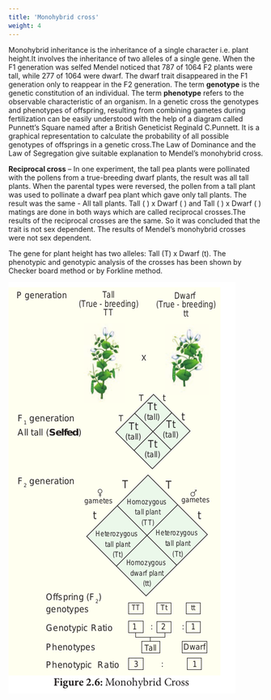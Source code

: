 ```yaml
---
title: 'Monohybrid cross'
weight: 4
---
```



Monohybrid inheritance is the inheritance of a single character i.e. plant height.It involves the inheritance of two alleles of a single gene. When the F1 generation was selfed Mendel noticed that 787 of 1064 F2 plants were tall, while 277 of 1064 were dwarf. The dwarf trait disappeared in the F1 generation only to reappear in the F2 generation. The term **genotype** is the genetic constitution of an individual. The term **phenotype** refers to the observable characteristic of an organism. In a genetic cross the genotypes and phenotypes of offspring, resulting from combining gametes during fertilization can be easily understood with the help of a diagram called Punnett’s Square named after a British Geneticist Reginald C.Punnett. It is a graphical representation to calculate the probability of all possible genotypes of offsprings in a genetic cross.The Law of Dominance and the Law of Segregation give suitable explanation to Mendel’s monohybrid cross.

**Reciprocal cross** – In one experiment, the tall pea plants were pollinated with the pollens from a true-breeding dwarf plants, the result was all tall plants. When the parental types were reversed, the pollen from a tall plant was used to pollinate a dwarf pea plant which gave only tall plants. The result was the same - All tall plants. Tall ( ) x Dwarf ( ) and Tall ( ) x Dwarf ( ) matings are done in both ways which are called reciprocal crosses.The results of the reciprocal crosses are the same. So it was concluded that the trait is not sex dependent. The results of Mendel’s monohybrid crosses were not sex dependent. 

The gene for plant height has two alleles: Tall (T) x Dwarf (t). The phenotypic and genotypic analysis of the crosses has been shown by Checker board method or by Forkline method.

![Monohybrid Cross](2.6.png "")
 